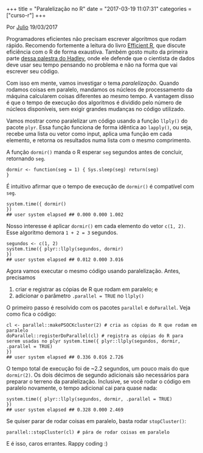 +++
title = "Paralelização no R"
date = "2017-03-19 11:07:31"
categories = ["curso-r"]
+++

<p class="text-muted text-uppercase mb-small text-right">
Por <a href="http://curso-r.com/author/julio">Julio</a> 19/03/2017
</p>
<p>
Programadores eficientes não precisam escrever algoritmos que rodam
rápido. Recomendo fortemente a leitura do livro
<a href="https://csgillespie.github.io/efficientR/">Efficient R</a>, que
discute eficiência com o R de forma exaustiva. Também gosto muito da
primeira parte
<a href="https://www.youtube.com/watch?v=wki0BqlztCo">dessa palestra do
Hadley</a>, onde ele defende que o cientista de dados deve usar seu
tempo pensando no problema e não na forma que vai escrever seu código.
</p>
<p>
Com isso em mente, vamos investigar o tema <em>paralelização</em>.
Quando rodamos coisas em paralelo, mandamos os núcleos de processamento
da máquina calcularem coisas diferentes ao mesmo tempo. A vantagem disso
é que o tempo de execução dos algoritmos é dividido pelo número de
núcleos disponíveis, sem exigir grandes mudanças no código utilizado.
</p>
<p>
Vamos mostrar como paralelizar um código usando a função
<code>llply()</code> do pacote <code>plyr</code>. Essa função funciona
de forma idêntica ao <code>lapply()</code>, ou seja, recebe uma lista ou
vetor como input, aplica uma função em cada elemento, e retorna os
resultados numa lista com o mesmo comprimento.
</p>
<p>
A função <code>dormir()</code> manda o R esperar <code>seg</code>
segundos antes de concluir, retornando <code>seg</code>.
</p>
<pre class="r"><code>dormir &lt;- function(seg = 1) { Sys.sleep(seg) return(seg)
}</code></pre>
<p>
É intuitivo afirmar que o tempo de execução de <code>dormir()</code> é
compatível com <code>seg</code>.
</p>
<pre class="r"><code>system.time({ dormir()
})
## user system elapsed ## 0.000 0.000 1.002</code></pre>
<p>
Nosso interesse é aplicar <code>dormir()</code> em cada elemento do
vetor <code>c(1, 2)</code>. Esse algoritmo demora <code>1 + 2 = 3</code>
segundos.
</p>
<pre class="r"><code>segundos &lt;- c(1, 2)
system.time({ plyr::llply(segundos, dormir)
})
## user system elapsed ## 0.012 0.000 3.016</code></pre>
<p>
Agora vamos executar o mesmo código usando paralelização. Antes,
precisamos
</p>
<ol>
<li>
criar e registrar as cópias de R que rodam em paralelo; e
</li>
<li>
adicionar o parâmetro <code>.parallel = TRUE</code> no
<code>llply()</code>
</li>
</ol>
<p>
O primeiro passo é resolvido com os pacotes <code>parallel</code> e
<code>doParallel</code>. Veja como fica o código:
</p>
<pre class="r"><code>cl &lt;- parallel::makePSOCKcluster(2) # cria as c&#xF3;pias do R que rodam em paralelo
doParallel::registerDoParallel(cl) # registra as c&#xF3;pias do R para serem usadas no plyr system.time({ plyr::llply(segundos, dormir, .parallel = TRUE)
})
## user system elapsed ## 0.336 0.016 2.726</code></pre>
<p>
O tempo total de execução foi de ~2.2 segundos, um pouco mais do que
<code>dormir(2)</code>. Os dois décimos de segundo adicionais são
necessários para preparar o terreno da paralelização. Inclusive, se você
rodar o código em paralelo novamente, o tempo adicional cai para quase
nada:
</p>
<pre class="r"><code>system.time({ plyr::llply(segundos, dormir, .parallel = TRUE)
})
## user system elapsed ## 0.328 0.000 2.469</code></pre>
<p>
Se quiser parar de rodar coisas em paralelo, basta rodar
<code>stopCluster()</code>:
</p>
<pre class="r"><code>parallel::stopCluster(cl) # p&#xE1;ra de rodar coisas em paralelo</code></pre>
<p>
E é isso, caros errantes. Rappy coding :)
</p>

